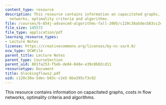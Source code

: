 ```yaml
---
content_type: resource
description: This resource contains information on capacitated graphs, costs in flow
  networks, optimality criteria and algorithms.
file: /courses/6-854j-advanced-algorithms-fall-2005/c120c38a5decb83cc2e5bba395cf3c02_blockingflows2.pdf
file_size: 145572
file_type: application/pdf
learning_resource_types:
- Lecture Notes
license: https://creativecommons.org/licenses/by-nc-sa/4.0/
ocw_type: OCWFile
parent_title: Lecture Notes
parent_type: CourseSection
parent_uid: 801fa253-f5eb-de84-048e-e39c0b02cd11
resourcetype: Document
title: blockingflows2.pdf
uid: c120c38a-5dec-b83c-c2e5-bba395cf3c02
---
```

This resource contains information on capacitated graphs, costs in flow networks, optimality criteria and algorithms.